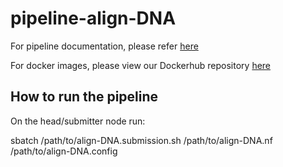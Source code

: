 # pipeline-align-DNA

For pipeline documentation, please refer [here](https://uclahs.box.com/s/kl4pacq332bprpe9lnfams0l8vglmg30)

For docker images, please view our Dockerhub repository [here](https://hub.docker.com/orgs/blcdsdockerregistry/repositories)

## How to run the pipeline
On the head/submitter node run:

sbatch /path/to/align-DNA.submission.sh /path/to/align-DNA.nf /path/to/align-DNA.config

